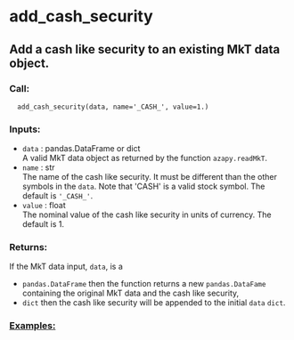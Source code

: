 # add_cash_security

## Add a cash like security to an existing MkT data object.

### Call:

```
  add_cash_security(data, name='_CASH_', value=1.)
```

### Inputs:

* `data` : pandas.DataFrame or dict <br>
A valid MkT data object as returned by the function `azapy.readMkT`.
* `name` : str <br>
The name of the cash like security. It must be different than the other
symbols in the `data`. Note that 'CASH' is a valid stock symbol.
The default is `'_CASH_'`.
* `value` : float <br>
The nominal value of the cash like security in units of currency. The
default is 1.

### Returns:
If the MkT data input, `data`, is a
* `pandas.DataFrame` then the
  function returns a new `pandas.DataFame` containing the
  original MkT data and the cash like security,
* `dict` then the cash like security will be appended to the initial `data`
`dict`.

### [Examples:](https://github.com/Mircea-MMXXI/azapy/blob/main/scripts/util/add_cash_security_example.py)
